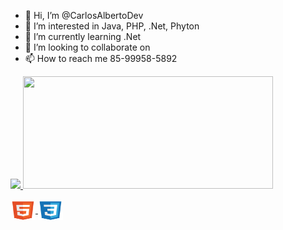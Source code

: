 - 👋 Hi, I’m @CarlosAlbertoDev
- 👀 I’m interested in Java, PHP, .Net, Phyton
- 🌱 I’m currently learning .Net
- 💞️ I’m looking to collaborate on
- 📫 How to reach me 85-99958-5892


<div align="left">
  <a href="https://github.com/CarlosAlbertoDev">
  <img height="160em" src="https://github-readme-stats.vercel.app/api?username=CarlosAlbertoDev&show_icons=true&theme=dark&include_all_commits=true&count_private=true"/>
  <img width="400em" height="180em" src="https://github-readme-stats.vercel.app/api/top-langs/?username=CarlosAlbertoDev&layout=compact&langs_count=7&theme=dark"/>
</div>
<div style="display: inline_block"><br>
  <img align="center" alt="Rafa-HTML" height="30" width="40" src="https://raw.githubusercontent.com/devicons/devicon/master/icons/html5/html5-original.svg">
  <img align="center" alt="Rafa-CSS" height="30" width="40" src="https://raw.githubusercontent.com/devicons/devicon/master/icons/css3/css3-original.svg">
  </div>
<!---
CarlosAlbertoDev/CarlosAlbertoDev is a ✨ special ✨ repository because its `README.md` (this file) appears on your GitHub profile.
You can click the Preview link to take a look at your changes.
--->
